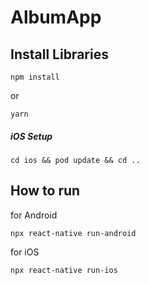# AlbumApp

## Install Libraries
```shell
npm install
```
or
```shell
yarn
```

##### iOS Setup

```shell
cd ios && pod update && cd ..
```

## How to run
for Android
```shell
npx react-native run-android
```
for iOS
```shell
npx react-native run-ios
```

